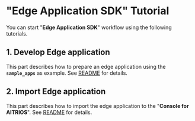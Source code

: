 # "**Edge Application SDK**" Tutorial
You can start "**Edge Application SDK**" workflow using the following tutorials.

## 1. Develop Edge application
This part describes how to prepare an edge application using the **`sample_apps`** as example. See [README](./1_develop_edge_app/README.md) for details.

## 2. Import Edge application
This part describes how to import the edge application to the "**Console for AITRIOS**". See [README](2_import_edge_app/README.md) for details.

